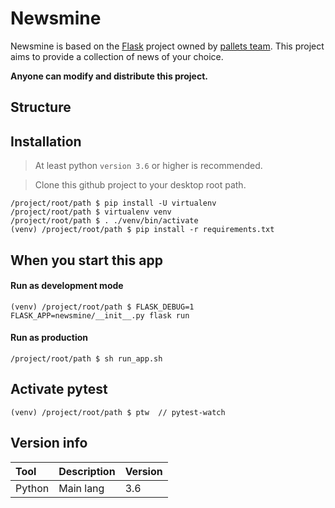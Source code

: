 # Newsmine

Newsmine is based on the [Flask](https://github.com/pallets/flask) project owned by [pallets team](https://github.com/pallets). This project aims to provide a collection of news of your choice.

**Anyone can modify and distribute this project.**

## Structure

## Installation

> At least python ```version 3.6``` or higher is recommended.

> Clone this github project to your desktop root path.

```shell
/project/root/path $ pip install -U virtualenv
/project/root/path $ virtualenv venv
/project/root/path $ . ./venv/bin/activate
(venv) /project/root/path $ pip install -r requirements.txt
```

## When you start this app

#### Run as development mode

```shell
(venv) /project/root/path $ FLASK_DEBUG=1 FLASK_APP=newsmine/__init__.py flask run
```

#### Run as production

```shell
/project/root/path $ sh run_app.sh
```

## Activate pytest

```shell
(venv) /project/root/path $ ptw  // pytest-watch
```

## Version info

| Tool | Description | Version |
|:--|:--|:--|
| Python | Main lang | 3.6 |

